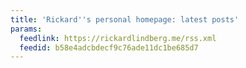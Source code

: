 ```yaml
---
title: 'Rickard''s personal homepage: latest posts'
params:
  feedlink: https://rickardlindberg.me/rss.xml
  feedid: b58e4adcbdecf9c76ade11dc1be685d7
---
```

